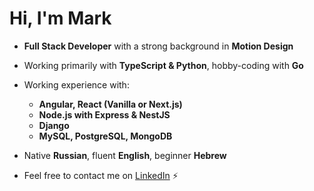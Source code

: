 # Hi, I'm Mark

* __Full Stack Developer__ with a strong background in __Motion Design__
  
* Working primarily with __TypeScript & Python__, hobby-coding with __Go__
* Working experience with:
  - __Angular, React (Vanilla or Next.js)__
  - __Node.js with Express & NestJS__
  - __Django__
  - __MySQL, PostgreSQL, MongoDB__
    
* Native __Russian__, fluent __English__, beginner __Hebrew__
* Feel free to contact me on <a href="https://www.linkedin.com/in/mark-andrew-jft/">LinkedIn</a> ⚡
